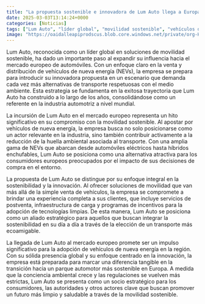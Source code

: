 ```yaml
---
title: "La propuesta sostenible e innovadora de Lum Auto llega a Europa"
date: 2025-03-03T13:14:24+0000
categories: [Noticias]
tags: ["Lum Auto", "líder global", "movilidad sostenible", "vehículos de nueva energía", "mercado europeo", "sostenibilidad", "innovación", "transporte ecoamigable."]
image: "https://oaidalleapiprodscus.blob.core.windows.net/private/org-HKmKxpuNw3Y88lm4EBrIPq0n/user-ZwiCXOggLL8ZNNKE2g7rXFmV/img-kpMKk5A7mqrLCtv0RVBa2Afc.png?st=2025-03-03T12%3A14%3A24Z&se=2025-03-03T14%3A14%3A24Z&sp=r&sv=2024-08-04&sr=b&rscd=inline&rsct=image/png&skoid=d505667d-d6c1-4a0a-bac7-5c84a87759f8&sktid=a48cca56-e6da-484e-a814-9c849652bcb3&skt=2025-03-03T02%3A30%3A49Z&ske=2025-03-04T02%3A30%3A49Z&sks=b&skv=2024-08-04&sig=2rCwIgrYPqtVrIJ5dSdpM0/T/RBtjkKmbYdPGM4g8b4%3D"
---
```


Lum Auto, reconocida como un líder global en soluciones de movilidad sostenible, ha dado un importante paso al expandir su influencia hacia el mercado europeo de automóviles. Con un enfoque claro en la venta y distribución de vehículos de nueva energía (NEVs), la empresa se prepara para introducir su innovadora propuesta en un escenario que demanda cada vez más alternativas de transporte respetuosas con el medio ambiente. Esta estrategia se fundamenta en la exitosa trayectoria que Lum Auto ha construido a lo largo de los años, consolidándose como un referente en la industria automotriz a nivel mundial.

La incursión de Lum Auto en el mercado europeo representa un hito significativo en su compromiso con la movilidad sostenible. Al apostar por vehículos de nueva energía, la empresa busca no solo posicionarse como un actor relevante en la industria, sino también contribuir activamente a la reducción de la huella ambiental asociada al transporte. Con una amplia gama de NEVs que abarcan desde automóviles eléctricos hasta híbridos enchufables, Lum Auto se posiciona como una alternativa atractiva para los consumidores europeos preocupados por el impacto de sus decisiones de compra en el entorno.

La propuesta de Lum Auto se distingue por su enfoque integral en la sostenibilidad y la innovación. Al ofrecer soluciones de movilidad que van más allá de la simple venta de vehículos, la empresa se compromete a brindar una experiencia completa a sus clientes, que incluye servicios de postventa, infraestructura de carga y programas de incentivos para la adopción de tecnologías limpias. De esta manera, Lum Auto se posiciona como un aliado estratégico para aquellos que buscan integrar la sostenibilidad en su día a día a través de la elección de un transporte más ecoamigable.

La llegada de Lum Auto al mercado europeo promete ser un impulso significativo para la adopción de vehículos de nueva energía en la región. Con su sólida presencia global y su enfoque centrado en la innovación, la empresa está preparada para marcar una diferencia tangible en la transición hacia un parque automotor más sostenible en Europa. A medida que la conciencia ambiental crece y las regulaciones se vuelven más estrictas, Lum Auto se presenta como un socio estratégico para los consumidores, las autoridades y otros actores clave que buscan promover un futuro más limpio y saludable a través de la movilidad sostenible.
    